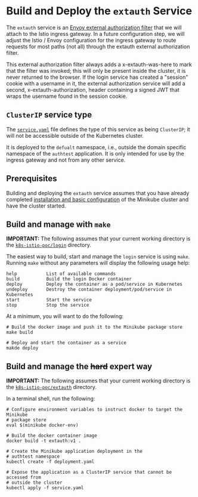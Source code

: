 # Build and Deploy the `extauth` Service

The `extauth` service is an [Envoy external authorization filter](https://www.envoyproxy.io/docs/envoy/latest/configuration/http/http_filters/ext_authz_filter)
that we will attach to the Istio ingress gateway. In a future configuration step, we will adjust the Istio / Envoy 
configuration for the ingress gateway to route requests for most paths (not all) through the extauth external 
authorization filter. 

This external authorization filter always adds a x-extauth-was-here to mark that the filter was invoked; this will only
be present inside the cluster, it is never returned to the browser. If the login service has created a "session" cookie 
with a username in it, the external authorization service will add a second, x-extauth-authorization, header containing 
a signed JWT that wraps the username found in the session cookie.

## `ClusterIP` service type

The [`service.yaml`](../login/service.yaml) file defines the type of this service as being `ClusterIP`; it will not be accessible outside
of the Kubernetes cluster. 

It is deployed to the `defualt` namespace, i.e., outside the domain specific namespace of the `authtest` application.
It is only intended for use by the ingress gateway and not from any other service.


## Prerequisites

Building and deploying the `extauth` service assumes that you have already completed [installation and basic configuration](Install.md)
of the Minikube cluster and have the cluster started.

## Build and manage with `make`

**IMPORTANT:** The following assumes that your current working directory is the [`k8s-istio-poc/login`](../login)
directory.

The easiest way to build, start and manage the `login` service is using `make`. Running `make` without any
parameters will display the following usage help:

```textating 
help           List of available commands
build          Build the login Docker container
deploy         Deploy the container as a pod/service in Kubernetes
undeploy       Destroy the container deployment/pod/service in Kubernetes
start          Start the service
stop           Stop the service
```

At a minimum, you will want to do the following:

```shell
# Build the docker image and push it to the Minikube package store 
make build

# Deploy and start the container as a service
makde deploy
```

## Build and manage the ~~hard~~ expert way

**IMPORTANT:** The following assumes that your current working directory is the [`k8s-istio-poc/extauth`](../extauth)
directory.

In a terminal shell, run the following:

```shell
# Configure environment variables to instruct docker to target the Minikube
# package store
eval $(minikube docker-env)

# Build the docker container image
docker build -t extauth:v1 .

# Create the Minikube application deployment in the 
# authtest namespace 
kubectl create -f deployment.yaml

# Expose the application as a ClusterIP service that cannot be accessed from
# outside the cluster
kubectl apply -f service.yaml
```

